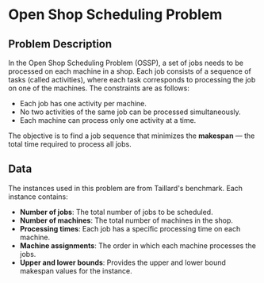 # Open Shop Scheduling Problem

## Problem Description

In the Open Shop Scheduling Problem (OSSP), a set of jobs needs to be processed on each machine in a shop. Each job consists of a sequence of tasks (called activities), where each task corresponds to processing the job on one of the machines. The constraints are as follows:
- Each job has one activity per machine.
- No two activities of the same job can be processed simultaneously.
- Each machine can process only one activity at a time.

The objective is to find a job sequence that minimizes the **makespan** — the total time required to process all jobs.

## Data

The instances used in this problem are from Taillard's benchmark. Each instance contains:
- **Number of jobs**: The total number of jobs to be scheduled.
- **Number of machines**: The total number of machines in the shop.
- **Processing times**: Each job has a specific processing time on each machine.
- **Machine assignments**: The order in which each machine processes the jobs.
- **Upper and lower bounds**: Provides the upper and lower bound makespan values for the instance.



